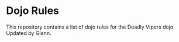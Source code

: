 Dojo Rules
==========

This repository contains a list of dojo rules for the Deadly Vipers dojo
Updated by Glenn.

